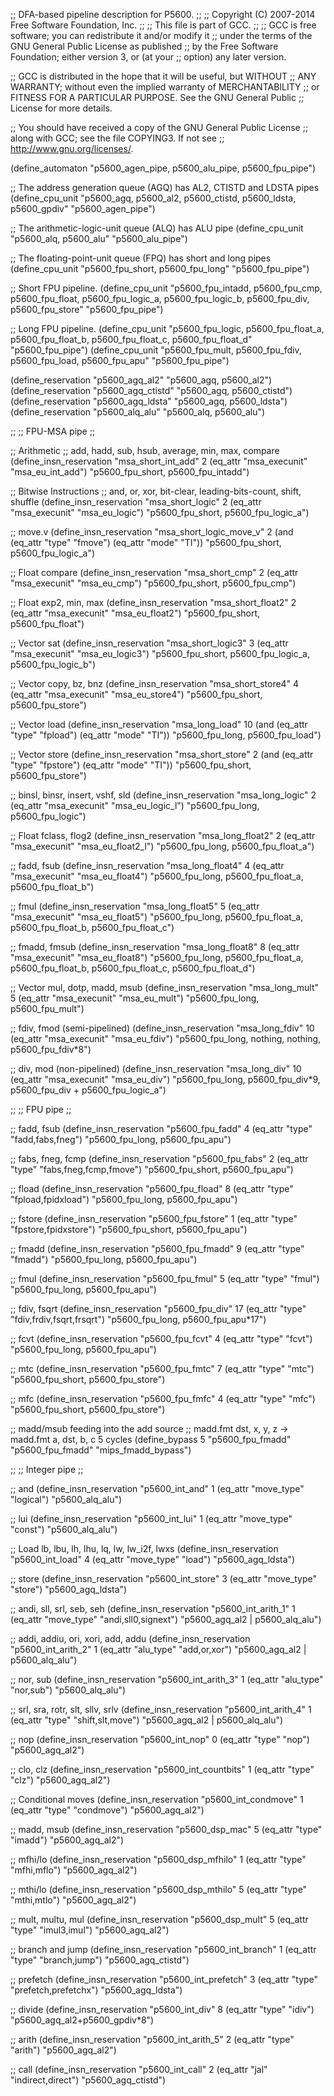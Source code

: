;; DFA-based pipeline description for P5600.
;;
;; Copyright (C) 2007-2014 Free Software Foundation, Inc.
;;
;; This file is part of GCC.
;;
;; GCC is free software; you can redistribute it and/or modify it
;; under the terms of the GNU General Public License as published
;; by the Free Software Foundation; either version 3, or (at your
;; option) any later version.

;; GCC is distributed in the hope that it will be useful, but WITHOUT
;; ANY WARRANTY; without even the implied warranty of MERCHANTABILITY
;; or FITNESS FOR A PARTICULAR PURPOSE.  See the GNU General Public
;; License for more details.

;; You should have received a copy of the GNU General Public License
;; along with GCC; see the file COPYING3.  If not see
;; <http://www.gnu.org/licenses/>.

(define_automaton "p5600_agen_pipe, p5600_alu_pipe, p5600_fpu_pipe")

;; The address generation queue (AGQ) has AL2, CTISTD and LDSTA pipes
(define_cpu_unit "p5600_agq, p5600_al2, p5600_ctistd, p5600_ldsta,
		  p5600_gpdiv" "p5600_agen_pipe")

;; The arithmetic-logic-unit queue (ALQ) has ALU pipe
(define_cpu_unit "p5600_alq, p5600_alu" "p5600_alu_pipe")

;; The floating-point-unit queue (FPQ) has short and long pipes
(define_cpu_unit "p5600_fpu_short, p5600_fpu_long" "p5600_fpu_pipe")

;; Short FPU pipeline.
(define_cpu_unit "p5600_fpu_intadd, p5600_fpu_cmp, p5600_fpu_float,
		  p5600_fpu_logic_a, p5600_fpu_logic_b, p5600_fpu_div,
		  p5600_fpu_store" "p5600_fpu_pipe")

;; Long FPU pipeline.
(define_cpu_unit "p5600_fpu_logic, p5600_fpu_float_a, p5600_fpu_float_b,
		  p5600_fpu_float_c, p5600_fpu_float_d" "p5600_fpu_pipe")
(define_cpu_unit "p5600_fpu_mult, p5600_fpu_fdiv, p5600_fpu_load,
		  p5600_fpu_apu" "p5600_fpu_pipe")

(define_reservation "p5600_agq_al2" "p5600_agq, p5600_al2")
(define_reservation "p5600_agq_ctistd" "p5600_agq, p5600_ctistd")
(define_reservation "p5600_agq_ldsta" "p5600_agq, p5600_ldsta")
(define_reservation "p5600_alq_alu" "p5600_alq, p5600_alu")

;;
;; FPU-MSA pipe
;;

;; Arithmetic
;; add, hadd, sub, hsub, average, min, max, compare
(define_insn_reservation "msa_short_int_add" 2
  (eq_attr "msa_execunit" "msa_eu_int_add")
  "p5600_fpu_short, p5600_fpu_intadd")

;; Bitwise Instructions
;; and, or, xor, bit-clear, leading-bits-count, shift, shuffle
(define_insn_reservation "msa_short_logic" 2
  (eq_attr "msa_execunit" "msa_eu_logic")
  "p5600_fpu_short, p5600_fpu_logic_a")

;; move.v
(define_insn_reservation "msa_short_logic_move_v" 2
  (and (eq_attr "type" "fmove")
    (eq_attr "mode" "TI"))
  "p5600_fpu_short, p5600_fpu_logic_a")

;; Float compare
(define_insn_reservation "msa_short_cmp" 2
  (eq_attr "msa_execunit" "msa_eu_cmp")
  "p5600_fpu_short, p5600_fpu_cmp")

;; Float exp2, min, max
(define_insn_reservation "msa_short_float2" 2
  (eq_attr "msa_execunit" "msa_eu_float2")
  "p5600_fpu_short, p5600_fpu_float")

;; Vector sat
(define_insn_reservation "msa_short_logic3" 3
  (eq_attr "msa_execunit" "msa_eu_logic3")
  "p5600_fpu_short, p5600_fpu_logic_a, p5600_fpu_logic_b")

;; Vector copy, bz, bnz
(define_insn_reservation "msa_short_store4" 4
  (eq_attr "msa_execunit" "msa_eu_store4")
  "p5600_fpu_short, p5600_fpu_store")

;; Vector load
(define_insn_reservation "msa_long_load" 10
  (and (eq_attr "type" "fpload")
    (eq_attr "mode" "TI"))
  "p5600_fpu_long, p5600_fpu_load")

;; Vector store
(define_insn_reservation "msa_short_store" 2
  (and (eq_attr "type" "fpstore")
    (eq_attr "mode" "TI"))
  "p5600_fpu_short, p5600_fpu_store")

;; binsl, binsr, insert, vshf, sld
(define_insn_reservation "msa_long_logic" 2
  (eq_attr "msa_execunit" "msa_eu_logic_l")
  "p5600_fpu_long, p5600_fpu_logic")

;; Float fclass, flog2
(define_insn_reservation "msa_long_float2" 2
  (eq_attr "msa_execunit" "msa_eu_float2_l")
  "p5600_fpu_long, p5600_fpu_float_a")

;; fadd, fsub
(define_insn_reservation "msa_long_float4" 4
  (eq_attr "msa_execunit" "msa_eu_float4")
  "p5600_fpu_long, p5600_fpu_float_a, p5600_fpu_float_b")

;; fmul
(define_insn_reservation "msa_long_float5" 5
  (eq_attr "msa_execunit" "msa_eu_float5")
  "p5600_fpu_long, p5600_fpu_float_a, p5600_fpu_float_b, p5600_fpu_float_c")

;; fmadd, fmsub
(define_insn_reservation "msa_long_float8" 8
  (eq_attr "msa_execunit" "msa_eu_float8")
  "p5600_fpu_long, p5600_fpu_float_a,
   p5600_fpu_float_b, p5600_fpu_float_c, p5600_fpu_float_d")

;; Vector mul, dotp, madd, msub
(define_insn_reservation "msa_long_mult" 5
  (eq_attr "msa_execunit" "msa_eu_mult")
  "p5600_fpu_long, p5600_fpu_mult")

;; fdiv, fmod (semi-pipelined)
(define_insn_reservation "msa_long_fdiv" 10
  (eq_attr "msa_execunit" "msa_eu_fdiv")
  "p5600_fpu_long, nothing, nothing, p5600_fpu_fdiv*8")

;; div, mod (non-pipelined)
(define_insn_reservation "msa_long_div" 10
  (eq_attr "msa_execunit" "msa_eu_div")
  "p5600_fpu_long, p5600_fpu_div*9, p5600_fpu_div + p5600_fpu_logic_a")

;;
;; FPU pipe
;;

;; fadd, fsub
(define_insn_reservation "p5600_fpu_fadd" 4
  (eq_attr "type" "fadd,fabs,fneg")
  "p5600_fpu_long, p5600_fpu_apu")

;; fabs, fneg, fcmp
(define_insn_reservation "p5600_fpu_fabs" 2
  (eq_attr "type" "fabs,fneg,fcmp,fmove")
  "p5600_fpu_short, p5600_fpu_apu")

;; fload
(define_insn_reservation "p5600_fpu_fload" 8
  (eq_attr "type" "fpload,fpidxload")
  "p5600_fpu_long, p5600_fpu_apu")

;; fstore
(define_insn_reservation "p5600_fpu_fstore" 1
  (eq_attr "type" "fpstore,fpidxstore")
  "p5600_fpu_short, p5600_fpu_apu")

;; fmadd
(define_insn_reservation "p5600_fpu_fmadd" 9
  (eq_attr "type" "fmadd")
  "p5600_fpu_long, p5600_fpu_apu")

;; fmul
(define_insn_reservation "p5600_fpu_fmul" 5
  (eq_attr "type" "fmul")
  "p5600_fpu_long, p5600_fpu_apu")

;; fdiv, fsqrt
(define_insn_reservation "p5600_fpu_div" 17
  (eq_attr "type" "fdiv,frdiv,fsqrt,frsqrt")
  "p5600_fpu_long, p5600_fpu_apu*17")

;; fcvt
(define_insn_reservation "p5600_fpu_fcvt" 4
  (eq_attr "type" "fcvt")
  "p5600_fpu_long, p5600_fpu_apu")

;; mtc
(define_insn_reservation "p5600_fpu_fmtc" 7
  (eq_attr "type" "mtc")
  "p5600_fpu_short, p5600_fpu_store")

;; mfc
(define_insn_reservation "p5600_fpu_fmfc" 4
  (eq_attr "type" "mfc")
  "p5600_fpu_short, p5600_fpu_store")

;; madd/msub feeding into the add source
;; madd.fmt dst, x, y, z -> madd.fmt a, dst, b, c 5 cycles
(define_bypass 5 "p5600_fpu_fmadd" "p5600_fpu_fmadd" "mips_fmadd_bypass")

;;
;; Integer pipe
;;

;; and
(define_insn_reservation "p5600_int_and" 1
  (eq_attr "move_type" "logical")
  "p5600_alq_alu")

;; lui
(define_insn_reservation "p5600_int_lui" 1
  (eq_attr "move_type" "const")
  "p5600_alq_alu")

;; Load lb, lbu, lh, lhu, lq, lw, lw_i2f, lwxs
(define_insn_reservation "p5600_int_load" 4
  (eq_attr "move_type" "load")
  "p5600_agq_ldsta")

;; store
(define_insn_reservation "p5600_int_store" 3
  (eq_attr "move_type" "store")
  "p5600_agq_ldsta")

;; andi, sll, srl, seb, seh
(define_insn_reservation "p5600_int_arith_1" 1
  (eq_attr "move_type" "andi,sll0,signext")
  "p5600_agq_al2 | p5600_alq_alu")

;; addi, addiu, ori, xori, add, addu
(define_insn_reservation "p5600_int_arith_2" 1
  (eq_attr "alu_type" "add,or,xor")
  "p5600_agq_al2 | p5600_alq_alu")

;; nor, sub
(define_insn_reservation "p5600_int_arith_3" 1
  (eq_attr "alu_type" "nor,sub")
  "p5600_alq_alu")

;; srl, sra, rotr, slt, sllv, srlv
(define_insn_reservation "p5600_int_arith_4" 1
  (eq_attr "type" "shift,slt,move")
  "p5600_agq_al2 | p5600_alq_alu")

;; nop
(define_insn_reservation "p5600_int_nop" 0
  (eq_attr "type" "nop")
  "p5600_agq_al2")

;; clo, clz
(define_insn_reservation "p5600_int_countbits" 1
  (eq_attr "type" "clz")
  "p5600_agq_al2")

;; Conditional moves
(define_insn_reservation "p5600_int_condmove" 1
  (eq_attr "type" "condmove")
  "p5600_agq_al2")

;; madd, msub
(define_insn_reservation "p5600_dsp_mac" 5
  (eq_attr "type" "imadd")
  "p5600_agq_al2")

;; mfhi/lo
(define_insn_reservation "p5600_dsp_mfhilo" 1
  (eq_attr "type" "mfhi,mflo")
  "p5600_agq_al2")

;; mthi/lo
(define_insn_reservation "p5600_dsp_mthilo" 5
  (eq_attr "type" "mthi,mtlo")
  "p5600_agq_al2")

;; mult, multu, mul
(define_insn_reservation "p5600_dsp_mult" 5
  (eq_attr "type" "imul3,imul")
  "p5600_agq_al2")

;; branch and jump
(define_insn_reservation "p5600_int_branch" 1
  (eq_attr "type" "branch,jump")
  "p5600_agq_ctistd")

;; prefetch
(define_insn_reservation "p5600_int_prefetch" 3
  (eq_attr "type" "prefetch,prefetchx")
  "p5600_agq_ldsta")

;; divide
(define_insn_reservation "p5600_int_div" 8
  (eq_attr "type" "idiv")
  "p5600_agq_al2+p5600_gpdiv*8")

;; arith
(define_insn_reservation "p5600_int_arith_5" 2
  (eq_attr "type" "arith")
  "p5600_agq_al2")

;; call
(define_insn_reservation "p5600_int_call" 2
  (eq_attr "jal" "indirect,direct")
  "p5600_agq_ctistd")
